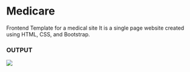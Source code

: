 # Medicare
Frontend Template for a medical site
It is a single page website created using HTML, CSS, and Bootstrap.

### OUTPUT
![](OUTPUT.jpg)
